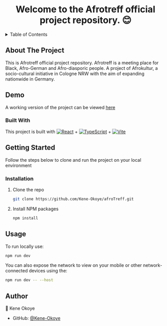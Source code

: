 <h1 align="center">Welcome to the Afrotreff official project repository. 😊</h1>

<!-- TABLE OF CONTENTS -->
<details>
  <summary>Table of Contents</summary>
  <ol>
    <li>
      <a href="#about-the-project">About The Project</a>
      <ul>
         <li><a href="#demo">Demo</a></li>
      </ul>
      <ul>
        <li><a href="#built-with">Built With</a></li>
      </ul>
    </li>
    <li>
      <a href="#getting-started">Getting Started</a>
      <ul>
        <li><a href="#installation">Installation</a></li>
      </ul>
    </li>
    <li><a href="#usage">Usage</a></li>
    <li><a href="#author">Author</a></li>
  </ol>
</details>

<!-- ABOUT THE PROJECT -->

## About The Project

This is Afrotreff official project repository. Afrotreff is a meeting place for Black,
Afro-German and Afro-diasporic people. A project of Afrokultur,
a socio-cultural initiative in Cologne NRW with the aim of expanding nationwide in Germany.

## Demo

A working version of the project can be viewed [here](https://main--afrotreff.netlify.app/)

### Built With

This project is built with [![React][React.js]][React-url] + [![TypeScript][TypeScript]][TypeScript-url] + [![Vite][Vite]][Vite-url]

<!-- GETTING STARTED -->

## Getting Started

Follow the steps below to clone and run the project on your local environment

### Installation

1. Clone the repo
   ```sh
   git clone https://github.com/Kene-Okoye/afroTreff.git
   ```
2. Install NPM packages
   ```sh
   npm install
   ```

<!-- USAGE -->

## Usage

To run locally use:

```sh
npm run dev
```

You can also expose the network to view on your mobile or other network-connected devices using the:

```sh
npm run dev -- --host
```

<!-- AUTHOR -->

## Author

👤 Kene Okoye

- GitHub: [@Kene-Okoye](https://github.com/Kene-Okoye)

<!-- MARKDOWN LINKS & IMAGES -->
<!-- https://www.markdownguide.org/basic-syntax/#reference-style-links -->

[React.js]: https://img.shields.io/badge/React-20232A?style=for-the-badge&logo=react&logoColor=61DAFB
[React-url]: https://react.dev/blog/2023/03/16/introducing-react-dev
[TypeScript]: https://img.shields.io/badge/TypeScript-007ACC?style=for-the-badge&logo=typescript&logoColor=white
[TypeScript-url]: https://www.typescriptlang.org/
[Vite]: https://img.shields.io/badge/Vite-646CFF.svg?style=for-the-badge&logo=Vite&logoColor=white
[Vite-url]: https://vitejs.dev/
